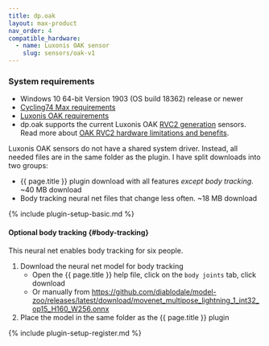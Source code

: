 ```yaml
---
title: dp.oak
layout: max-product
nav_order: 4
compatible_hardware:
  - name: Luxonis OAK sensor
    slug: sensors/oak-v1
---
```


### System requirements

* Windows 10 64-bit Version 1903 (OS build 18362) release or newer
* [Cycling74 Max requirements](https://cycling74.com/products/max)
* [Luxonis OAK requirements](https://docs.luxonis.com/projects/hardware/en/latest/index.html)
* dp.oak supports the current Luxonis OAK [RVC2 generation](https://docs.luxonis.com/hardware/platform/rvc/rvc2/)
  sensors. Read more about [OAK RVC2 hardware limitations and benefits](../_hardware/sensors/oak-v1.md).

Luxonis OAK sensors do not have a shared system driver. Instead, all needed files are
in the same folder as the plugin. I have split downloads into two groups:

* {{ page.title }} plugin download with all features _except body tracking_. ~40 MB download
* Body tracking neural net files that change less often. ~18 MB download


{% include plugin-setup-basic.md %}

#### Optional body tracking  {#body-tracking}

This neural net enables body tracking for six people.

1. Download the neural net model for body tracking
   * Open the {{ page.title }} help file, click on the `body joints` tab, click download
   * Or manually from <https://github.com/diablodale/model-zoo/releases/latest/download/movenet_multipose_lightning_1_int32_op15_H160_W256.onnx>
2. Place the model in the same folder as the {{ page.title }} plugin

{% include plugin-setup-register.md %}
